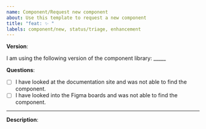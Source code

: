 ```yaml
---
name: Component/Request new component
about: Use this template to request a new component
title: "feat: ✨ "
labels: component/new, status/triage, enhancement
---
```


<!--
Thank you for taking your time to request a new component for the Synergy Design System. Please make sure to answer the questions below to give us more information about your request.
-->

**Version**:

I am using the following version of the component library: _____

**Questions**:

- [ ] I have looked at the documentation site and was not able to find the component.
- [ ] I have looked into the Figma boards and was not able to find the component.

---

**Description**:

<!--
Please provide a description of the intent of the new component, e.g. what it should do, and how it should behave.
-->
